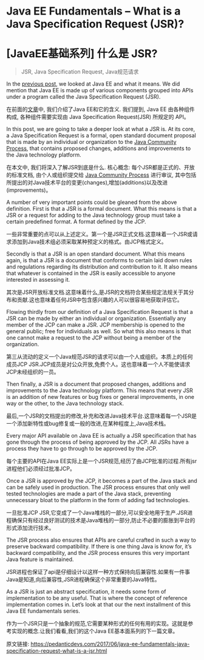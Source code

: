 # Java EE Fundamentals – What is a Java Specification Request (JSR)?

# [JavaEE基础系列] 什么是 JSR?

> JSR, Java Specification Request, Java规范请求

In the [previous post](https://pedanticdevs.com/2017/06/java-ee-fundamentals-what-is-java-ee.html), we looked at Java EE and what it means. We did mention that Java EE is made up of various components grouped into APIs under a program called the Java Specification Request (JSR).

在前面的[文章](https://pedanticdevs.com/2017/06/java-ee-fundamentals-what-is-java-ee.html)中, 我们介绍了Java EE和它的含义. 我们提到, Java EE 由各种组件构成, 各种组件需要实现由 Java Specification Request(JSR) 所规定的 API。


In this post, we are going to take a deeper look at what a JSR is. At its core, a Java Specification Request is a formal, open standard document proposal that is made by an individual or organization to the [Java Community Process](http://jcp.org/), that contains proposed changes, additions and improvements to the Java technology platform.

在本文中, 我们将深入了解JSR到底是什么. 核心概念: 每个JSR都是正式的、开放的标准文档, 由个人或组织提交给 [Java Community Process](http://jcp.org/) 进行审议, 其中包括所提出的对Java技术平台的变更(changes),增加(additions)以及改进(improvements)。


A number of very important points could be gleaned from the above definition. First is that a JSR is a formal document. What this means is that a JSR or a request for adding to the Java technology group must take a certain predefined format. A format defined by the JCP.

一些非常重要的点可以从上述定义。第一个是JSR正式文档.这意味着一个JSR或请求添加到Java技术组必须采取某种预定义的格式。由JCP格式定义。


Secondly is that a JSR is an open standard document. What this means again, is that a JSR is a document that conforms to certain laid down rules and regulations regarding its distribution and contribution to it. It also means that whatever is contained in the JSR is easily accessible to anyone interested in assessing it.

其次是JSR开放标准文档.这意味着什么,是JSR的文档符合某些规定法规关于其分布和贡献.这也意味着任何JSR中包含感兴趣的人可以很容易地获取评估它。


Flowing thirdly from our definition of a Java Specification Request is that a JSR can be made by either an individual or organization. Essentially any member of the JCP can make a JSR. JCP membership is opened to the general public; free for individuals as well. So what this also means is that one cannot make a request to the JCP without being a member of the organization.

第三从流动的定义一个Java规范JSR的请求可以由一个人或组织。本质上的任何成员JCP JSR.JCP成员是对公众开放,免费个人。这也意味着一个人不能使请求JCP未经组织的一员。


Then finally, a JSR is a document that proposed changes, additions and improvements to the Java technology platform. This means that every JSR is an addition of new features or bug fixes or general improvements, in one way or the other, to the Java technology stack.

最后,一个JSR的文档提出的修改,补充和改进Java技术平台.这意味着每一个JSR是一个添加新特性或bug修复或一般的改进,在某种程度上,Java技术栈。


Every major API available on Java EE is actually a JSR specification that has gone through the process of being approved by the JCP. All JSRs have a process they have to go through to be approved by the JCP.

每个主要的API在Java EE实际上是一个JSR规范,经历了由JCP批准的过程.所有jsr进程他们必须经过批准JCP。


Once a JSR is approved by the JCP, it becomes a part of the Java stack and can be safely used in production. The JSR process ensures that only well tested technologies are made a part of the Java stack, preventing unnecessary bloat to the platform in the form of adding fad technologies.

一旦批准JCP JSR,它变成了一个Java堆栈的一部分,可以安全地用于生产.JSR进程确保只有经过良好测试的技术是Java堆栈的一部分,防止不必要的膨胀到平台的形式添加流行技术。


The JSR process also ensures that APIs are careful crafted in such a way to preserve backward compatibility. If there is one thing Java is know for, it’s backward compatibility, and the JSR process ensures this very important Java feature is maintained.

JSR进程也保证了api是仔细设计以这样一种方式保持向后兼容性.如果有一件事Java是知道,向后兼容性,JSR进程确保这个非常重要的Java特性。


As a JSR is just an abstract specification, it needs some form of implementation to be any useful. That is where the concept of reference implementation comes in. Let’s look at that our the next installment of this Java EE fundamentals series.


作为一个JSR只是一个抽象的规范,它需要某种形式的任何有用的实现。这就是参考实现的概念.让我们看看,我们的这个Java EE基本面系列的下一篇文章。





原文链接: <https://pedanticdevs.com/2017/06/java-ee-fundamentals-java-specification-request-what-is-a-jsr.html>

